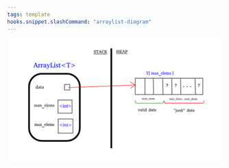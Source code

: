 ```yaml
---
tags: template
hooks.snippet.slashCommand: "arraylist-diagram"
---
```

![ArrayList diagram](../img/arrlist-diagram.png)
